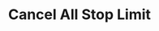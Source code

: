 ---
title: Cancel All Stop Limit
position_number: 9
type: post
description: /future/trade/v1/entrust/cancel-all-profit-stop
parameters:
    -
        name: symbol
        type: string
        mandatory: false
        default: N/A
        description: Trading pair (cancel all trading pair orders if don't pass parameters)
        ranges:
left_code_blocks:
    -
        code_block: "public void getKLine() {\r\n\tString text = HttpUtil.get(URL + \"/data/api/future/trade/v1/getKLine?market=btc_usdt&type=1min&since=0\");\r\n\tSystem.out.println(text);\r\n}"
        title: Java
        language: java
right_code_blocks:
    - code_block: |-
        {
          "error": {
            "code": "",
            "msg": ""
          },
          "msgInfo": "",
          "result": true,
          "returnCode": 0
        }
      title: Response
      language: json
---